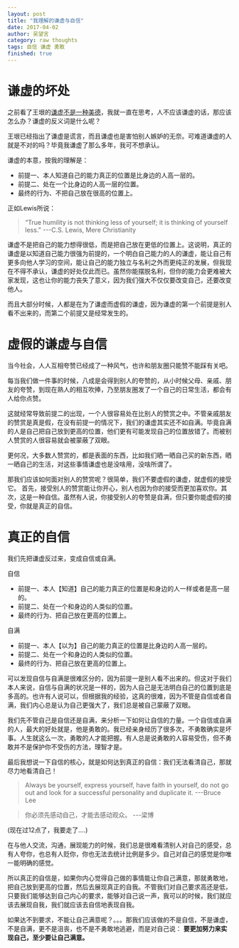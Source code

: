 ```yaml
---
layout: post
title: "我理解的谦虚与自信"
date: 2017-04-02
author: 吴望言
category: raw thoughts
tags: 自信 谦虚 勇敢
finished: true
---
```


# 谦虚的坏处
之前看了王垠的[谦虚不是一种美德](http://www.yinwang.org/blog-cn/2014/08/14/modesty)，我就一直在思考，人不应该谦虚的话，那应该怎么办？谦虚的反义词是什么呢？

王垠已经指出了谦虚是谎言，而且谦虚也是害怕别人嫉妒的无奈。可难道谦虚的人就是不对的吗？毕竟我谦虚了那么多年，我可不想承认。

谦虚的本意，按我的理解是：

- 前提一、本人知道自己的能力真正的位置是比身边的人高一层的。
- 前提二、处在一个比身边的人高一层的位置。
- 最终的行为、不把自己放在很高的位置上。

正如Lewis所说：

> “True humility is not thinking less of yourself; it is thinking of yourself less.”
                                                                     ---C.S. Lewis, Mere Christianity

谦虚不是把自己的能力想得很低，而是把自己放在更低的位置上。这说明，真正的谦虚是以知道自己能力很强为前提的，一个明白自己能力的人的谦虚，能让自己有更多向他人学习的空间，能让自己的能力独立与名利之外而更纯正的发展，但我现在不得不承认，谦虚的好处仅此而已。虽然你能摆脱名利，但你的能力会更难被大家发现，这也让你的能力丧失了意义，因为我们强大不仅仅要改变自己，还要改变他人。

而且大部分时候，人都是在为了谦虚而虚假的谦虚，因为谦虚的第一个前提是别人看不出来的，而第二个前提又是经常发生的。

# 虚假的谦虚与自信

当今社会，人人互相夸赞已经成了一种风气，也许和朋友圈只能赞不能踩有关吧。

每当我们做一件事的时候，八成是会得到别人的夸赞的，从小时候父母、亲戚、朋友的夸赞，到现在熟人的相互吹捧，乃至朋友圈发了一个自己的日常生活，都会有人给你点赞。

这就经常导致前提二的出现，一个人很容易处在比别人的赞赏之中。不管亲戚朋友的赞赏是真是假，在没有前提一的情况下，我们的谦虚其实还不如自满。毕竟自满的人是自己把自己放到更高的位置，他们更有可能发现自己的位置放错了。而被别人赞赏的人很容易就会被蒙蔽了双眼。

更何况，大多数人赞赏的，都是表面的东西，比如我们晒一晒自己买的新东西，晒一晒自己的生活，对这些事情谦虚也是没啥用，没啥所谓了。

那我们应该如何面对别人的赞赏呢？很简单，我们不要虚假的谦虚，就虚假的接受它。
首先，接受别人的赞赏能让你开心，别人也因为你的接受而更加喜欢你。其次，这是一种自信。虽然有人说，你接受别人的夸赞是自满，但只要你能虚假的接受，你就是真正的自信。

# 真正的自信

我们先把谦虚反过来，变成自信或自满。

自信
- 前提一、本人【知道】自己的能力真正的位置是和身边的人一样或者是高一层的。
- 前提二、处在一个和身边的人类似的位置。
- 最终的行为、把自己放在更高的位置上。

自满
- 前提一、本人【以为】自己的能力真正的位置是比身边的人高一层的。
- 前提二、处在一个和身边的人类似的位置。
- 最终的行为、把自己放在更高的位置上。

可以发现自信与自满是很难区分的，因为前提一是别人看不出来的。但这对于我们本人来说，自信与自满的状况是一样的，因为人自己是无法明白自己的位置到底是多高的。也许有人说可以，但根据我的经验，这真的很难，因为不管是自信或者自满，我们内心总是认为自己更强大了，我们总是被自己蒙蔽了双眼。

我们先不管自己是自信还是自满，来分析一下如何让自信的力量。一个自信或自满的人，最大的好处就是，他是勇敢的。我已经亲身经历了很多次，不勇敢确实是坏事。人生就这么一次，勇敢的人才能把握。有人总是说勇敢的人容易受伤，但不勇敢并不是保护你不受伤的方法，理智才是。

最后我想说一下自信的核心，就是如何达到真正的自信：我们无法看清自己，那就尽力地看清自己！

> Always be yourself, express yourself, have faith in yourself, do not go out and look for a successful personality and duplicate it. 
                                                                     ---Bruce Lee

> 你必须先感动自己，才能去感动观众。
                                                                     ---梁博

(现在过12点了，我要走了....)

在与他人交流，沟通，展现能力的时候，我们总是很难看清别人对自己的感受，总有人夸你，也总有人贬你，你也无法去统计比例是多少。自己对自己的感觉是你唯一能明确的感觉。

所以真正的自信是，如果你内心觉得自己做的事情能让你自己满意，那就勇敢地，把自己放到更高的位置，然后去展现真正的自我。不管我们对自己要求高还是低，只要我们能够达到自己内心的要求，能够对自己说一声，我可以的时候，我们就应该去展现自我，我们就应该去自信地表现自我。

如果达不到要求，不能让自己满意呢？。。。那我们应该做的不是自信，不是谦虚，不是自满，更不是沮丧，也不是不勇敢地逃避，而是对自己说：
**要更加努力来实现自己，至少要让自己满意。**